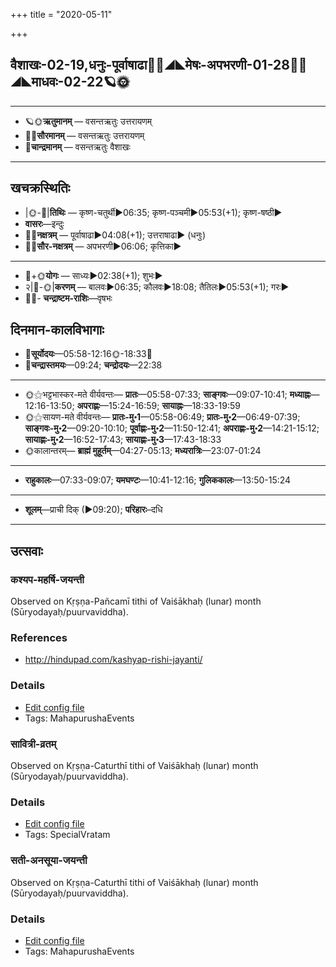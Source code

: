 +++
title = "2020-05-11"

+++
## वैशाखः-02-19,धनुः-पूर्वाषाढा🌛🌌◢◣मेषः-अपभरणी-01-28🌌🌞◢◣माधवः-02-22🪐🌞
___________________
- 🪐🌞**ऋतुमानम्** — वसन्तऋतुः उत्तरायणम्
- 🌌🌞**सौरमानम्** — वसन्तऋतुः उत्तरायणम्
- 🌛**चान्द्रमानम्** — वसन्तऋतुः वैशाखः
___________________


## खचक्रस्थितिः
- |🌞-🌛|**तिथिः** — कृष्ण-चतुर्थी►06:35; कृष्ण-पञ्चमी►05:53(+1); कृष्ण-षष्ठी►  
- **वासरः**—इन्दुः  
- 🌌🌛**नक्षत्रम्** — पूर्वाषाढा►04:08(+1); उत्तराषाढा► (धनुः)  
- 🌌🌞**सौर-नक्षत्रम्** — अपभरणी►06:06; कृत्तिका►  
___________________
- 🌛+🌞**योगः** — साध्यः►02:38(+1); शुभः►  
- २|🌛-🌞|**करणम्** — बालवः►06:35; कौलवः►18:08; तैतिलः►05:53(+1); गरः►  
- 🌌🌛- **चन्द्राष्टम-राशिः**—वृषभः  


## दिनमान-कालविभागाः
- 🌅**सूर्योदयः**—05:58-12:16🌞️-18:33🌇  
- 🌛**चन्द्रास्तमयः**—09:24; **चन्द्रोदयः**—22:38  
___________________
- 🌞⚝भट्टभास्कर-मते वीर्यवन्तः— **प्रातः**—05:58-07:33; **साङ्गवः**—09:07-10:41; **मध्याह्नः**—12:16-13:50; **अपराह्णः**—15:24-16:59; **सायाह्नः**—18:33-19:59  
- 🌞⚝सायण-मते वीर्यवन्तः— **प्रातः-मु॰1**—05:58-06:49; **प्रातः-मु॰2**—06:49-07:39; **साङ्गवः-मु॰2**—09:20-10:10; **पूर्वाह्णः-मु॰2**—11:50-12:41; **अपराह्णः-मु॰2**—14:21-15:12; **सायाह्णः-मु॰2**—16:52-17:43; **सायाह्णः-मु॰3**—17:43-18:33  
- 🌞कालान्तरम्— **ब्राह्मं मुहूर्तम्**—04:27-05:13; **मध्यरात्रिः**—23:07-01:24  
___________________
- **राहुकालः**—07:33-09:07; **यमघण्टः**—10:41-12:16; **गुलिककालः**—13:50-15:24  
___________________
- **शूलम्**—प्राची दिक् (►09:20); **परिहारः**–दधि  
___________________

## उत्सवाः
### कश्यप-महर्षि-जयन्ती

Observed on Kṛṣṇa-Pañcamī tithi of Vaiśākhaḥ (lunar) month (Sūryodayaḥ/puurvaviddha). 
### References
- http://hindupad.com/kashyap-rishi-jayanti/


### Details
- [Edit config file](https://github.com/sanskrit-coders/adyatithi/tree/master/mahApuruSha/RShi/lunar_month/tithi/02/20/kazyapa~maharSi~jayantI.toml)
- Tags: MahapurushaEvents


### सावित्री-व्रतम्

Observed on Kṛṣṇa-Caturthī tithi of Vaiśākhaḥ (lunar) month (Sūryodayaḥ/puurvaviddha). 

### Details
- [Edit config file](https://github.com/sanskrit-coders/adyatithi/tree/master/devatA/shakti/lunar_month/tithi/02/19/sAvitrI-vratam.toml)
- Tags: SpecialVratam


### सती-अनसूया-जयन्ती

Observed on Kṛṣṇa-Caturthī tithi of Vaiśākhaḥ (lunar) month (Sūryodayaḥ/puurvaviddha). 

### Details
- [Edit config file](https://github.com/sanskrit-coders/adyatithi/tree/master/mahApuruSha/general/lunar_month/tithi/02/19/satI~anasUyA~jayantI.toml)
- Tags: MahapurushaEvents


